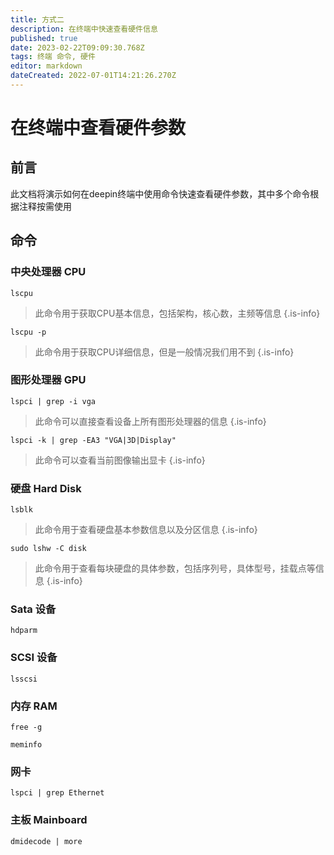 ```yaml
---
title: 方式二
description: 在终端中快速查看硬件信息
published: true
date: 2023-02-22T09:09:30.768Z
tags: 终端 命令, 硬件
editor: markdown
dateCreated: 2022-07-01T14:21:26.270Z
---
```


# 在终端中查看硬件参数
## 前言
此文档将演示如何在deepin终端中使用命令快速查看硬件参数，其中多个命令根据注释按需使用
## 命令
### 中央处理器 CPU
    lscpu 
> 此命令用于获取CPU基本信息，包括架构，核心数，主频等信息
{.is-info}

    lscpu -p
> 此命令用于获取CPU详细信息，但是一般情况我们用不到
{.is-info}


### 图形处理器 GPU
    lspci | grep -i vga
> 此命令可以直接查看设备上所有图形处理器的信息
{.is-info}

    lspci -k | grep -EA3 "VGA|3D|Display"
> 此命令可以查看当前图像输出显卡
{.is-info}


### 硬盘 Hard Disk
    lsblk
> 此命令用于查看硬盘基本参数信息以及分区信息
{.is-info}

    sudo lshw -C disk
> 此命令用于查看每块硬盘的具体参数，包括序列号，具体型号，挂载点等信息
{.is-info}

    
### Sata 设备
    hdparm
### SCSI 设备
    lsscsi
### 内存 RAM
    free -g

    meminfo
### 网卡
    lspci | grep Ethernet  
### 主板 Mainboard
    dmidecode | more
    
### 